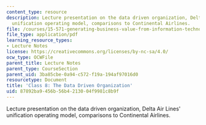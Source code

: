 ```yaml
---
content_type: resource
description: Lecture presentation on the data driven organization, Delta Air Lines'
  unification operating model, comparisons to Continental Airlines.
file: /courses/15-571-generating-business-value-from-information-technology-spring-2009/87892ba9456b56b4213004f9981c8b9f_MIT15_571s09_lec08.pdf
file_type: application/pdf
learning_resource_types:
- Lecture Notes
license: https://creativecommons.org/licenses/by-nc-sa/4.0/
ocw_type: OCWFile
parent_title: Lecture Notes
parent_type: CourseSection
parent_uid: 3ba85cbe-0a94-c572-f19a-194af97016d0
resourcetype: Document
title: 'Class 8: The Data Driven Organization'
uid: 87892ba9-456b-56b4-2130-04f9981c8b9f
---
```

Lecture presentation on the data driven organization, Delta Air Lines' unification operating model, comparisons to Continental Airlines.